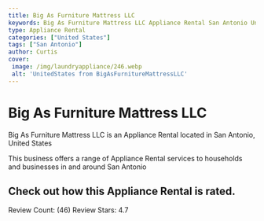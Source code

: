 ```yaml
---
title: Big As Furniture Mattress LLC
keywords: Big As Furniture Mattress LLC Appliance Rental San Antonio United States 
type: Appliance Rental 
categories: ["United States"]
tags: ["San Antonio"]
author: Curtis
cover:
 image: /img/laundryappliance/246.webp
 alt: 'UnitedStates from BigAsFurnitureMattressLLC'
---
```


# Big As Furniture Mattress LLC
Big As Furniture Mattress LLC is an Appliance Rental located in San Antonio, United States

This business offers a range of Appliance Rental services to households and businesses in and around San Antonio

## Check out how this Appliance Rental is rated.
Review Count: (46)
Review Stars: 4.7
